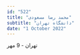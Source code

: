 ```yaml
---
id: "522"
title: "محمد رضا مسعودی"
subtitle: "دانشگاه تهران"
date: "1 October 2022"
---
```


تهران - 9 مهر 
